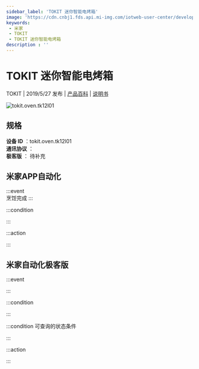 ```yaml
---
sidebar_label: 'TOKIT 迷你智能电烤箱'
image: 'https://cdn.cnbj1.fds.api.mi-img.com/iotweb-user-center/developer_1679047612719qtJNzZ6O.png?GalaxyAccessKeyId=AKVGLQWBOVIRQ3XLEW&Expires=9223372036854775807&Signature=1gifYd5UZK+FBX3TY8H2ONUQ5pg='
keywords: 
 - 米家
 - TOKIT
 - TOKIT 迷你智能电烤箱
description : ''
---
```

# TOKIT 迷你智能电烤箱

TOKIT | 2019/5/27 发布 | [产品百科](https://home.mi.com/webapp/content/baike/product/index.html?model=tokit.oven.tk12l01/) | [说明书](https://home.mi.com/views/introduction.html?model=tokit.oven.tk12l01&region=cn)

![tokit.oven.tk12l01](https://cdn.cnbj1.fds.api.mi-img.com/iotweb-user-center/developer_1679047612719qtJNzZ6O.png?GalaxyAccessKeyId=AKVGLQWBOVIRQ3XLEW&Expires=9223372036854775807&Signature=1gifYd5UZK+FBX3TY8H2ONUQ5pg=)

## 规格  
> 
**设备 ID** ：tokit.oven.tk12l01  
**通讯协议** ：  
**极客版**  ： 待补充 


## 米家APP自动化  

:::event  
烹饪完成
:::

:::condition  

:::

:::action   

:::

## 米家自动化极客版  

:::event  

:::

:::condition  

:::

:::condition 可查询的状态条件  

:::

:::action  

:::

        
